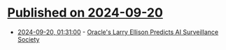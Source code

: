# [Published on 2024-09-20](index.md)

* [2024-09-20, 01:31:00](https://soylentnews.org/article.pl?sid=24/09/18/1443223&from=rss) - [Oracle's Larry Ellison Predicts AI Surveillance Society](https://soylentnews.org/article.pl?sid=24/09/18/1443223&from=rss)

